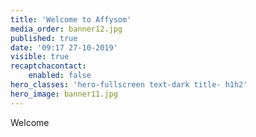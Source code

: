 ```yaml
---
title: 'Welcome to Affysom'
media_order: banner12.jpg
published: true
date: '09:17 27-10-2019'
visible: true
recaptchacontact:
    enabled: false
hero_classes: 'hero-fullscreen text-dark title- h1h2'
hero_image: banner11.jpg
---
```


Welcome